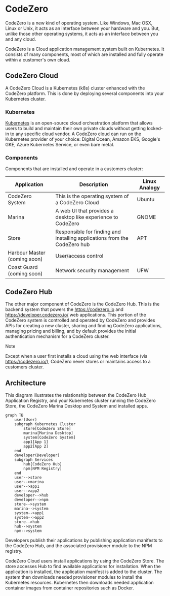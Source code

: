 # CodeZero

CodeZero is a new kind of operating system. Like Windows, Mac OSX, Linux or Unix, it acts as an interface between your hardware and you. But, unlike those other operating systems, it acts as an interface between you and any cloud.

CodeZero is a Cloud application management system built on Kubernetes. It consists of many components, most of which are installed and fully operate within a customer's own cloud.

## CodeZero Cloud

A CodeZero Cloud is a Kubernetes (k8s) cluster enhanced with the CodeZero platform. This is done by deploying several components into your Kubernetes cluster.

### Kubernetes

[Kubernetes](https://kubernetes.io/docs/concepts/overview/what-is-kubernetes/) is an open-source cloud orchestration platform that allows users to build and maintain their own private clouds without getting locked-in to any specific cloud vendor. A CodeZero cloud can run on the Kubernetes provider of your choice: Digital Ocean, Amazon EKS, Google's GKE, Azure Kubernetes Service, or even bare metal.

### Components

Components that are installed and operate in a customers cluster:

| **Application**   | **Description** | **Linux Analogy**
| ---------------   | --------------- | -----------------
| CodeZero System   | This is the operating system of a CodeZero Cloud | Ubuntu
| Marina            | A web UI that provides a desktop like experience to CodeZero | GNOME
| Store             | Responsible for finding and installing applications from the CodeZero hub | APT
| Harbour Master (coming soon)    | User/access control |  
| Coast Guard (coming soon)       | Network security management | UFW

## CodeZero Hub

The other major component of CodeZero is the CodeZero Hub. This is the backend system that powers the https://codezero.io and https://developer.codezero.io/ web applications. This portion of the CodeZero system is controlled and operated by CodeZero and provides APIs for creating a new cluster, sharing and finding CodeZero applications, managing pricing and billing, and by default provides the initial authentication mechanism for a CodeZero cluster.

> [!NOTE]
> Except when a user first installs a cloud using the web interface (via https://codezero.io/), CodeZero never stores or maintains access to a customers cluster.

## Architecture

This diagram illustrates the relationship between the CodeZero Hub Application Registry, and your Kubernetes cluster running the CodeZero Store, the CodeZero Marina Desktop and System and installed apps.

```mermaid
graph TB
    user(User)
    subgraph Kubernetes Cluster
        store[CodeZero Store]
        marina[Marina Desktop]
        system[CodeZero System]
        app1[App 1]
        app2[App 2]
    end
    developer(Developer)
    subgraph Services
        hub[CodeZero Hub]
        npm[NPM Registry]
    end
    user-->store
    user-->marina
    user-->app1
    user-->app2
    developer-->hub
    developer-->npm
    store-->system
    marina-->system
    system-->app1
    system-->app2
    store-->hub
    hub-->system
    npm-->system
```

Developers publish their applications by publishing application manifests to the CodeZero Hub, and the associated provisioner module to the NPM registry.

CodeZero Cloud users install applications by using the CodeZero Store. The store accesses Hub to find available applications for installation. When the application is installed, the application manifest is added to the cluster. The system then downloads needed provisioner modules to install the Kubernetes resources. Kubernetes then downloads needed application container images from container repositories such as Docker.